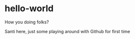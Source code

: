 # hello-world
How you doing folks?

Santi here, just some playing around with Github for first time

